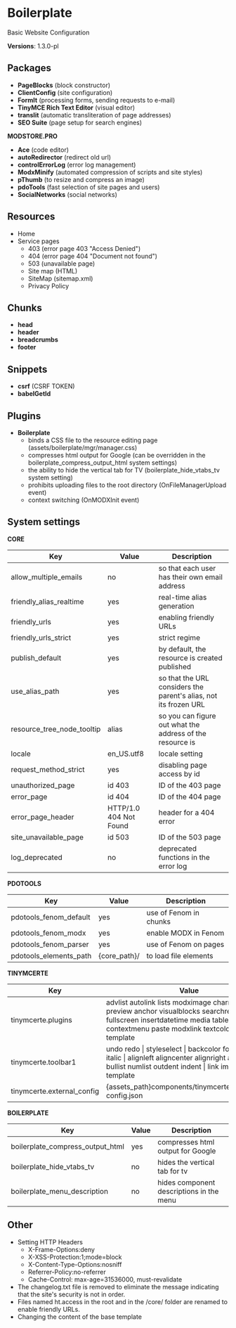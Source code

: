 # Boilerplate
Basic Website Configuration

**Versions**: 1.3.0-pl

## Packages
- **PageBlocks** (block constructor)
- **ClientConfig** (site configuration)
- **FormIt** (processing forms, sending requests to e-mail)
- **TinyMCE Rich Text Editor** (visual editor)
- **translit** (automatic transliteration of page addresses)
- **SEO Suite** (page setup for search engines)

**MODSTORE.PRO**
- **Ace** (code editor)
- **autoRedirector** (redirect old url)
- **controlErrorLog** (error log management)
- **ModxMinify** (automated compression of scripts and site styles)
- **pThumb** (to resize and compress an image)
- **pdoTools** (fast selection of site pages and users)
- **SocialNetworks** (social networks)


## Resources
- Home
- Service pages
    - 403 (error page 403 "Access Denied")
    - 404 (error page 404 "Document not found")
    - 503 (unavailable page)
    - Site map (HTML)
    - SiteMap (sitemap.xml)
    - Privacy Policy

## Chunks
- **head**
- **header**
- **breadcrumbs**
- **footer**

## Snippets
- **csrf** (CSRF TOKEN)
- **babelGetId**

## Plugins
- **Boilerplate**
    - binds a CSS file to the resource editing page (assets/boilerplate/mgr/manager.css)
    - compresses html output for Google (can be overridden in the boilerplate_compress_output_html system settings)
    - the ability to hide the vertical tab for TV (boilerplate_hide_vtabs_tv system setting)
    - prohibits uploading files to the root directory (OnFileManagerUpload event)
    - context switching (OnMODXInit event)

## System settings
**CORE**

| Key                         | Value                  | Description                                                      |
 |-----------------------------|------------------------|------------------------------------------------------------------| 
| allow_multiple_emails       | no                     | so that each user has their own email address                    |
| friendly_alias_realtime     | yes                    | real-time alias generation                                       |
| friendly_urls               | yes                    | enabling friendly URLs                                           |
| friendly_urls_strict        | yes                    | strict regime                                                    |
| publish_default             | yes                    | by default, the resource is created published                    |
| use_alias_path              | yes                    | so that the URL considers the parent's alias, not its frozen URL |
| resource_tree_node_tooltip  | alias                  | so you can figure out what the address of the resource is        |
| locale                      | en_US.utf8             | locale setting                                                   |
| request_method_strict       | yes                    | disabling page access by id                                      |
| unauthorized_page           | id 403                 | ID of the 403 page                                               |
| error_page                  | id 404                 | ID of the 404 page                                               |
| error_page_header           | HTTP/1.0 404 Not Found | header for a 404 error                                           |
| site_unavailable_page       | id 503                 | ID of the 503 page                                               |
| log_deprecated              | no                     | deprecated functions in the error log                            |


**PDOTOOLS**

| Key                    | Value        | Description            |
 |------------------------|--------------|------------------------|
| pdotools_fenom_default | yes          | use of Fenom in chunks |
| pdotools_fenom_modx    | yes          | enable MODX in Fenom   |
| pdotools_fenom_parser  | yes          | use of Fenom on pages  |
| pdotools_elements_path | {core_path}/ | to load file elements  |


**TINYMCERTE**

| Key                        | Value                                                                                                                                                                                          | Description     |
 |----------------------------|------------------------------------------------------------------------------------------------------------------------------------------------------------------------------------------------|-----------------|
| tinymcerte.plugins         | advlist autolink lists modximage charmap print preview anchor visualblocks searchreplace code fullscreen insertdatetime media table contextmenu paste modxlink textcolor colorpicker template  | Plugins         |
| tinymcerte.toolbar1        | undo redo \| styleselect \| backcolor forecolor bold italic \| alignleft aligncenter alignright alignjustify \| bullist numlist outdent indent \| link image \| template                       | Toolbar 1       |
| tinymcerte.external_config | {assets_path}components/tinymcerte/js/external-config.json                                                                                                                                     | External config |

**BOILERPLATE**

| Key                                | Value | Description                              |
 |------------------------------------|------|------------------------------------------|
| boilerplate_compress_output_html   | yes  | compresses html output for Google        |
| boilerplate_hide_vtabs_tv          | no   | hides the vertical tab for tv            |
| boilerplate_menu_description       | no   | hides component descriptions in the menu |

## Other
- Setting HTTP Headers
    - X-Frame-Options:deny
    - X-XSS-Protection:1;mode=block
    - X-Content-Type-Options:nosniff
    - Referrer-Policy:no-referrer
    - Cache-Control: max-age=31536000, must-revalidate
- The changelog.txt file is removed to eliminate the message indicating that the site's security is not in order.
- Files named ht.access in the root and in the /core/ folder are renamed to enable friendly URLs.
- Changing the content of the base template